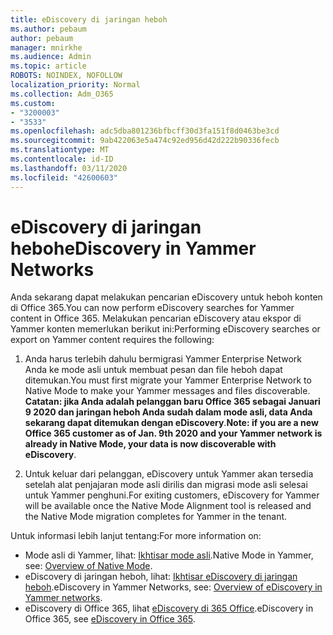 ```yaml
---
title: eDiscovery di jaringan heboh
ms.author: pebaum
author: pebaum
manager: mnirkhe
ms.audience: Admin
ms.topic: article
ROBOTS: NOINDEX, NOFOLLOW
localization_priority: Normal
ms.collection: Adm_O365
ms.custom:
- "3200003"
- "3533"
ms.openlocfilehash: adc5dba801236bfbcff30d3fa151f8d0463be3cd
ms.sourcegitcommit: 9ab422063e5a474c92ed956d42d222b90336fecb
ms.translationtype: MT
ms.contentlocale: id-ID
ms.lasthandoff: 03/11/2020
ms.locfileid: "42600603"
---
```

# <a name="ediscovery-in-yammer-networks"></a><span data-ttu-id="14b68-102">eDiscovery di jaringan heboh</span><span class="sxs-lookup"><span data-stu-id="14b68-102">eDiscovery in Yammer Networks</span></span>

<span data-ttu-id="14b68-103">Anda sekarang dapat melakukan pencarian eDiscovery untuk heboh konten di Office 365.</span><span class="sxs-lookup"><span data-stu-id="14b68-103">You can now perform eDiscovery searches for Yammer content in Office 365.</span></span>  <span data-ttu-id="14b68-104">Melakukan pencarian eDiscovery atau ekspor di Yammer konten memerlukan berikut ini:</span><span class="sxs-lookup"><span data-stu-id="14b68-104">Performing eDiscovery searches or export on Yammer content requires the following:</span></span>

1. <span data-ttu-id="14b68-105">Anda harus terlebih dahulu bermigrasi Yammer Enterprise Network Anda ke mode asli untuk membuat pesan dan file heboh dapat ditemukan.</span><span class="sxs-lookup"><span data-stu-id="14b68-105">You must first migrate your Yammer Enterprise Network to Native Mode to make your Yammer messages and files discoverable.</span></span> <span data-ttu-id="14b68-106">**Catatan: jika Anda adalah pelanggan baru Office 365 sebagai Januari 9 2020 dan jaringan heboh Anda sudah dalam mode asli, data Anda sekarang dapat ditemukan dengan eDiscovery**.</span><span class="sxs-lookup"><span data-stu-id="14b68-106">**Note: if you are a new Office 365 customer as of Jan. 9th 2020 and your Yammer network is already in Native Mode, your data is now discoverable with eDiscovery**.</span></span>

2. <span data-ttu-id="14b68-107">Untuk keluar dari pelanggan, eDiscovery untuk Yammer akan tersedia setelah alat penjajaran mode asli dirilis dan migrasi mode asli selesai untuk Yammer penghuni.</span><span class="sxs-lookup"><span data-stu-id="14b68-107">For exiting customers, eDiscovery for Yammer will be available once the Native Mode Alignment tool is released and the Native Mode migration completes for Yammer in the tenant.</span></span>

<span data-ttu-id="14b68-108">Untuk informasi lebih lanjut tentang:</span><span class="sxs-lookup"><span data-stu-id="14b68-108">For more information on:</span></span>

- <span data-ttu-id="14b68-109">Mode asli di Yammer, lihat: [Ikhtisar mode asli](https://docs.microsoft.com/yammer/configure-your-yammer-network/overview-native-mode).</span><span class="sxs-lookup"><span data-stu-id="14b68-109">Native Mode in Yammer, see: [Overview of Native Mode](https://docs.microsoft.com/yammer/configure-your-yammer-network/overview-native-mode).</span></span>
- <span data-ttu-id="14b68-110">eDiscovery di jaringan heboh, lihat: [Ikhtisar eDiscovery di jaringan heboh](https://docs.microsoft.com/yammer/manage-security-and-compliance/overview-of-ediscovery).</span><span class="sxs-lookup"><span data-stu-id="14b68-110">eDiscovery in Yammer Networks, see: [Overview of eDiscovery in Yammer networks](https://docs.microsoft.com/yammer/manage-security-and-compliance/overview-of-ediscovery).</span></span>
- <span data-ttu-id="14b68-111">eDiscovery di Office 365, lihat [eDiscovery di 365 Office](https://docs.microsoft.com/microsoft-365/compliance/ediscovery).</span><span class="sxs-lookup"><span data-stu-id="14b68-111">eDiscovery in Office 365, see [eDiscovery in Office 365](https://docs.microsoft.com/microsoft-365/compliance/ediscovery).</span></span>
